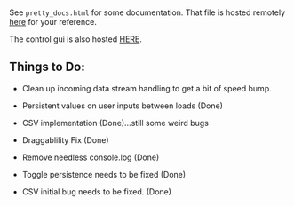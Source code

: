 ###
See `pretty_docs.html` for some documentation. That file is hosted remotely <a href="https://jodalyst.com/6302View" target="_blank">here</a> for your reference.

The control gui is also hosted <a href="http://jodalyst.com/controlgui" target="_blank">HERE</a>.

## Things to Do:

* Clean up incoming data stream handling to get a bit of speed bump.

* Persistent values on user inputs between loads (Done)
* CSV implementation (Done)...still some weird bugs
* Draggablility Fix (Done)
* Remove needless console.log (Done)
* Toggle persistence needs to be fixed (Done)
* CSV initial bug needs to be fixed. (Done)


